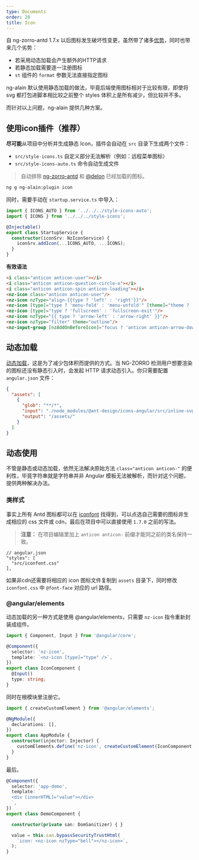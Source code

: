```yaml
---
type: Documents
order: 20
title: Icon
---
```


自 ng-zorro-antd 1.7.x 以后图标发生破坏性变更，虽然带了诸多[优势](https://ng.ant.design/components/icon/zh#svg-%E5%9B%BE%E6%A0%87)，同时也带来几个劣势：

- 若采用动态加载会产生额外的HTTP请求
- 若静态加载需要逐一注册图标
- `st` 组件的 `format` 参数无法直接指定图标

ng-alain 默认使用静态加载的做法，毕竟后端使用图标相对于比较有限，即使将 svg 都打包进脚本相比较之前整个 styles 体积上是所有减少，但比较并不多。

而针对以上问题，ng-alain 提供几种方案。

## 使用icon插件（推荐）

**尽可能**从项目中分析并生成静态 Icon，插件会自动在 `src` 目录下生成两个文件：

- `src/style-icons.ts` 自定义部分无法解析（例如：远程菜单图标）
- `src/style-icons-auto.ts` 命令自动生成文件

> 自动排除 [ng-zorro-antd](https://github.com/NG-ZORRO/ng-zorro-antd/blob/master/components/icon/nz-icon.service.ts#L6) 和 [@delon](https://github.com/ng-alain/delon/blob/master/packages/theme/src/theme.module.ts#L33) 已经加载的图标。

```bash
ng g ng-alain:plugin icon
```

同时，需要手动在 `startup.service.ts` 中导入：

```ts
import { ICONS_AUTO } from '../../../style-icons-auto';
import { ICONS } from '../../../style-icons';

@Injectable()
export class StartupService {
  constructor(iconSrv: NzIconService) {
    iconSrv.addIcon(...ICONS_AUTO, ...ICONS);
  }
}
```

**有效语法**

```html
<i class="anticon anticon-user"></i>
<i class="anticon anticon-question-circle-o"></i>
<i class="anticon anticon-spin anticon-loading"></i>
<nz-icon class="anticon anticon-user"/>
<nz-icon nzType="align-{{type ? 'left' : 'right'}}"/>
<nz-icon [type]="type ? 'menu-fold' : 'menu-unfold'" [theme]="theme ? 'outline' : 'fill'"/>
<nz-icon [type]="type ? 'fullscreen' : 'fullscreen-exit'"/>
<nz-icon nzType="{{ type ? 'arrow-left' : 'arrow-right' }}"/>
<nz-icon nzType="filter" theme="outline"/>
<nz-input-group [nzAddOnBeforeIcon]="focus ? 'anticon anticon-arrow-down' : 'anticon anticon-search'"></nz-input-group>
```

## 动态加载

[动态加载](https://ng.ant.design/components/icon/zh#%E9%9D%99%E6%80%81%E5%8A%A0%E8%BD%BD%E4%B8%8E%E5%8A%A8%E6%80%81%E5%8A%A0%E8%BD%BD)，这是为了减少包体积而提供的方式。当 NG-ZORRO 检测用户想要渲染的图标还没有静态引入时，会发起 HTTP 请求动态引入。你只需要配置 `angular.json` 文件：

```json
{
  "assets": [
    {
      "glob": "**/*",
      "input": "./node_modules/@ant-design/icons-angular/src/inline-svg/",
      "output": "/assets/"
    }
  ]
}
```

## 动态使用

不管是静态或动态加载，依然无法解决原始方法 `class="anticon anticon-"` 的便利性，毕竟字符串就是字符串并非 Angular 模板无法被解析，而针对这个问题，提供两种解决办法。

### 类样式

事实上所有 Antd 图标都可以在 [iconfont](http://www.iconfont.cn/collections/detail?spm=a313x.7781069.1998910419.d9df05512&cid=9402) 找得到，可以点选自己需要的图标并生成相应的 css 文件或 cdn，最后在项目中可以直接使用 `1.7.0` 之前的写法。

> **注意：** 在项目编辑里加上 `anticon anticon-` 前缀才能同之前的类名保持一致。

```
// angular.json
"styles": [
  "src/iconfont.css"
],
```

如果非cdn还需要将相应的 icon 图标文件复制到 `assets` 目录下，同时修改 `iconfont.css` 中 `@font-face` 对应的 url 路径。

### @angular/elements

动态加载的另一种方式是使用 @angular/elements，只需要 `nz-icon` 指令重新封装成组件。

```ts
import { Component, Input } from '@angular/core';

@Component({
  selector: 'nz-icon',
  template: `<nz-icon [type]="type" />`,
})
export class IconComponent {
  @Input()
  type: string;
}
```

同时在根模块里注册它。

```ts
import { createCustomElement } from '@angular/elements';

@NgModule({
  declarations: [],
})
export class AppModule {
  constructor(injector: Injector) {
    customElements.define('nz-icon', createCustomElement(IconComponent, { injector }));
  }
}
```

最后。

```ts
@Component({
  selector: 'app-demo',
  template: `
  <div [innerHTML]="value"></div>
  `,
})
export class DemoComponent {

  constructor(private san: DomSanitizer) { }

  value = this.san.bypassSecurityTrustHtml(
    `icon: <nz-icon nzType="bell"></nz-icon>`,
  );
}
```
